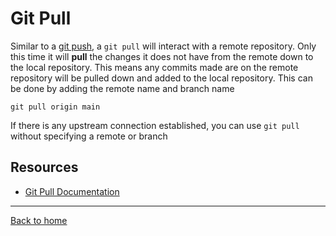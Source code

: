 # Git Pull
Similar to a [git push](./Push.md), a `git pull` will interact with a remote repository. Only this time it will **pull** the changes it does not have from the remote down to the local repository. This means any commits made are on the remote repository will be pulled down and added to the local repository. This can be done by adding the remote name and branch name
```
git pull origin main
```
If there is any upstream connection established, you can use `git pull` without specifying a remote or branch
## Resources
- [Git Pull Documentation](https://git-scm.com/docs/git-pull)
---
[Back to home](../README.md)